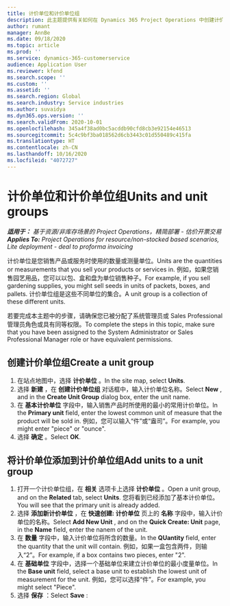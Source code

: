 ```yaml
---
title: 计价单位和计价单位组
description: 此主题提供有关如何在 Dynamics 365 Project Operations 中创建计价单位和计价单位组的信息。
author: rumant
manager: AnnBe
ms.date: 09/18/2020
ms.topic: article
ms.prod: ''
ms.service: dynamics-365-customerservice
audience: Application User
ms.reviewer: kfend
ms.search.scope: ''
ms.custom: ''
ms.assetid: ''
ms.search.region: Global
ms.search.industry: Service industries
ms.author: suvaidya
ms.dyn365.ops.version: ''
ms.search.validFrom: 2020-10-01
ms.openlocfilehash: 345a4f38ad0bc5acddb90cfd8cb3e92154e46513
ms.sourcegitcommit: 5c4c9bf3ba018562d6cb3443c01d550489c415fa
ms.translationtype: HT
ms.contentlocale: zh-CN
ms.lasthandoff: 10/16/2020
ms.locfileid: "4072727"
---
```

# <a name="units-and-unit-groups"></a><span data-ttu-id="d764c-103">计价单位和计价单位组</span><span class="sxs-lookup"><span data-stu-id="d764c-103">Units and unit groups</span></span>

<span data-ttu-id="d764c-104">_**适用于：** 基于资源/非库存场景的 Project Operations，精简部署 - 估价开票交易_</span><span class="sxs-lookup"><span data-stu-id="d764c-104">_**Applies To:** Project Operations for resource/non-stocked based scenarios, Lite deployment - deal to proforma invoicing_</span></span>

<span data-ttu-id="d764c-105">计价单位是您销售产品或服务时使用的数量或测量单位。</span><span class="sxs-lookup"><span data-stu-id="d764c-105">Units are the quantities or measurements that you sell your products or services in.</span></span> <span data-ttu-id="d764c-106">例如，如果您销售园艺用品，您可以以包、盒和盘为单位销售种子。</span><span class="sxs-lookup"><span data-stu-id="d764c-106">For example, if you sell gardening supplies, you might sell seeds in units of packets, boxes, and pallets.</span></span> <span data-ttu-id="d764c-107">计价单位组是这些不同单位的集合。</span><span class="sxs-lookup"><span data-stu-id="d764c-107">A unit group is a collection of these different units.</span></span>

<span data-ttu-id="d764c-108">若要完成本主题中的步骤，请确保您已被分配了系统管理员或 Sales Professional 管理员角色或具有同等权限。</span><span class="sxs-lookup"><span data-stu-id="d764c-108">To complete the steps in this topic, make sure that you have been assigned to the System Administrator or Sales Professional Manager role or have equivalent permissions.</span></span>

## <a name="create-a-unit-group"></a><span data-ttu-id="d764c-109">创建计价单位组</span><span class="sxs-lookup"><span data-stu-id="d764c-109">Create a unit group</span></span>

1. <span data-ttu-id="d764c-110">在站点地图中，选择 **计价单位** 。</span><span class="sxs-lookup"><span data-stu-id="d764c-110">In the site map, select **Units**.</span></span>
2. <span data-ttu-id="d764c-111">选择 **新建** ，在 **创建计价单位组** 对话框中，输入计价单位名称。</span><span class="sxs-lookup"><span data-stu-id="d764c-111">Select **New** , and in the **Create Unit Group** dialog box, enter the unit name.</span></span>
3. <span data-ttu-id="d764c-112">在 **基本计价单位** 字段中，输入销售产品时所使用的最小的常用计价单位。</span><span class="sxs-lookup"><span data-stu-id="d764c-112">In the **Primary unit** field, enter the lowest common unit of measure that the product will be sold in.</span></span> <span data-ttu-id="d764c-113">例如，您可以输入“件”或“盎司”。</span><span class="sxs-lookup"><span data-stu-id="d764c-113">For example, you might enter "piece" or "ounce".</span></span>
4. <span data-ttu-id="d764c-114">选择 **确定** 。</span><span class="sxs-lookup"><span data-stu-id="d764c-114">Select **OK**.</span></span>

## <a name="add-units-to-a-unit-group"></a><span data-ttu-id="d764c-115">将计价单位添加到计价单位组</span><span class="sxs-lookup"><span data-stu-id="d764c-115">Add units to a unit group</span></span>

1. <span data-ttu-id="d764c-116">打开一个计价单位组，在 **相关** 选项卡上选择 **计价单位** 。</span><span class="sxs-lookup"><span data-stu-id="d764c-116">Open a unit group, and on the **Related** tab, select **Units**.</span></span> <span data-ttu-id="d764c-117">您将看到已经添加了基本计价单位。</span><span class="sxs-lookup"><span data-stu-id="d764c-117">You will see that the primary unit is already added.</span></span>
2. <span data-ttu-id="d764c-118">选择 **添加新计价单位** ，在 **快速创建: 计价单位** 页上的 **名称** 字段中，输入计价单位的名称。</span><span class="sxs-lookup"><span data-stu-id="d764c-118">Select **Add New Unit** , and on the **Quick Create: Unit** page, in the **Name** field, enter the nanem of the unit.</span></span>
3. <span data-ttu-id="d764c-119">在 **数量** 字段中，输入计价单位将所含的数量。</span><span class="sxs-lookup"><span data-stu-id="d764c-119">In the **QUantity** field, enter the quantity that the unit will contain.</span></span> <span data-ttu-id="d764c-120">例如，如果一盒包含两件，则输入“2”。</span><span class="sxs-lookup"><span data-stu-id="d764c-120">For example, if a box contains two pieces, enter "2".</span></span> 
4. <span data-ttu-id="d764c-121">在 **基础单位** 字段中，选择一个基础单位来建立计价单位的最小度量单位。</span><span class="sxs-lookup"><span data-stu-id="d764c-121">In the **Base unit** field, select a base unit to establish the lowest unit of measurement for the unit.</span></span> <span data-ttu-id="d764c-122">例如，您可以选择“件”。</span><span class="sxs-lookup"><span data-stu-id="d764c-122">For example, you might select "Piece".</span></span>
5. <span data-ttu-id="d764c-123">选择 **保存** ：</span><span class="sxs-lookup"><span data-stu-id="d764c-123">Select **Save** :</span></span>
